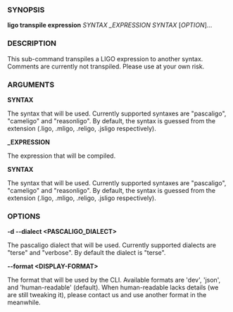 
### SYNOPSIS

**ligo transpile expression** *SYNTAX* *_EXPRESSION* *SYNTAX* \[*OPTION*\]\...

### DESCRIPTION

This sub-command transpiles a LIGO expression to another syntax. Comments are currently not transpiled. Please use at your own risk.

### ARGUMENTS

**SYNTAX**

The syntax that will be used. Currently supported syntaxes are "pascaligo", "cameligo" and "reasonligo". By default, the syntax is guessed from the extension (.ligo, .mligo, .religo, .jsligo respectively).

**_EXPRESSION**

The expression that will be compiled.

**SYNTAX**

The syntax that will be used. Currently supported syntaxes are "pascaligo", "cameligo" and "reasonligo". By default, the syntax is guessed from the extension (.ligo, .mligo, .religo, .jsligo respectively).

### OPTIONS

**-d --dialect &lt;PASCALIGO_DIALECT&gt;**

The pascaligo dialect that will be used. Currently supported dialects are "terse" and "verbose". By default the dialect is "terse".

**--format &lt;DISPLAY-FORMAT&gt;**

The format that will be used by the CLI. Available formats are 'dev', 'json', and 'human-readable' (default). When human-readable lacks details (we are still tweaking it), please contact us and use another format in the meanwhile.

